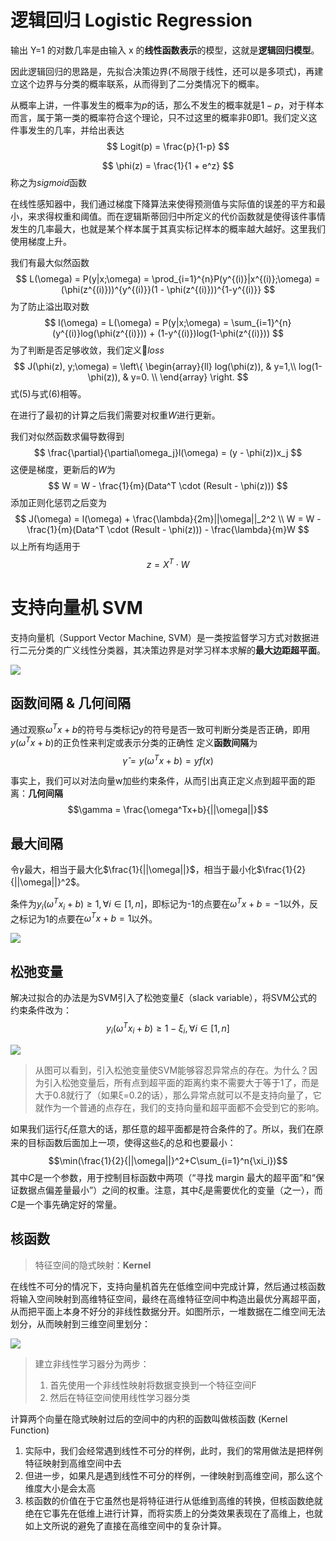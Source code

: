 # 逻辑回归 Logistic Regression
输出 Y=1 的对数几率是由输入 x 的**线性函数表示**的模型，这就是**逻辑回归模型**。

因此逻辑回归的思路是，先拟合决策边界(不局限于线性，还可以是多项式)，再建立这个边界与分类的概率联系，从而得到了二分类情况下的概率。

从概率上讲，一件事发生的概率为$p$的话，那么不发生的概率就是$1-p$，对于样本而言，属于第一类的概率符合这个理论，只不过这里的概率非0即1。我们定义这件事发生的几率，并给出表达
$$
Logit(p) = \frac{p}{1-p}
$$

$$
\phi(z) = \frac{1}{1 + e^z}
$$
称之为$sigmoid$函数

在线性感知器中，我们通过梯度下降算法来使得预测值与实际值的误差的平方和最小，来求得权重和阈值。而在逻辑斯蒂回归中所定义的代价函数就是使得该件事情发生的几率最大，也就是某个样本属于其真实标记样本的概率越大越好。这里我们使用梯度上升。

我们有最大似然函数
$$
L(\omega) = P(y|x;\omega) = \prod_{i=1}^{n}P(y^{(i)}|x^{(i)};\omega) = (\phi(z^{(i)}))^{y^{(i)}}(1 - \phi(z^{(i)}))^{1-y^{(i)}}
$$
为了防止溢出取对数
$$
l(\omega) = L(\omega) = P(y|x;\omega) = \sum_{i=1}^{n}(y^{(i)}log(\phi(z^{(i)})) + (1-y^{(i)})log(1-\phi(z^{(i)}))
$$
为了判断是否足够收敛，我们定义$loss$
$$
J(\phi(z), y;\omega) = 
\left\{
\begin{array}{ll}
log(\phi(z)), & y=1,\\
log(1-\phi(z)), & y=0. \\
\end{array}
\right.
$$
式$(5)$与式$(6)$相等。

在进行了最初的计算之后我们需要对权重$W$进行更新。

我们对似然函数求偏导数得到
$$
\frac{\partial}{\partial\omega_j}l(\omega) = (y - \phi(z))x_j
$$
这便是梯度，更新后的$W$为
$$
W = W - \frac{1}{m}(Data^T \cdot (Result - \phi(z)))
$$
添加正则化惩罚之后变为
$$
J(\omega) = l(\omega) + \frac{\lambda}{2m}||\omega||_2^2 \\
W = W - \frac{1}{m}(Data^T \cdot (Result - \phi(z))) - \frac{\lambda}{m}W
$$
以上所有均适用于
$$
z = X^T \cdot W
$$


# 支持向量机 SVM
支持向量机（Support Vector Machine, SVM）是一类按监督学习方式对数据进行二元分类的广义线性分类器，其决策边界是对学习样本求解的**最大边距超平面**。

![](https://img-blog.csdnimg.cn/20201118110703787.png#pic_center)
## 函数间隔 & 几何间隔
通过观察$\omega^Tx+b$的符号与类标记y的符号是否一致可判断分类是否正确，即用$y(\omega^Tx+b)$的正负性来判定或表示分类的正确性
定义**函数间隔**为$$\hat{\gamma}=y(\omega^Tx+b)=yf(x)$$

事实上，我们可以对法向量w加些约束条件，从而引出真正定义点到超平面的距离：**几何间隔**
$$\gamma = \frac{\omega^Tx+b}{||\omega||}$$

## 最大间隔
令$\gamma$最大，相当于最大化$\frac{1}{||\omega||}$，相当于最小化$\frac{1}{2}{||\omega||}^2$。

条件为$y_i(\omega^Tx_i+b)\ge1, \forall i\in[1, n]$，即标记为-1的点要在$\omega^Tx+b=-1$以外，反之标记为1的点要在$\omega^Tx+b=1$以外。

![](https://img-blog.csdnimg.cn/20201118125731701.png#pic_center)
## 松弛变量
解决过拟合的办法是为SVM引入了松弛变量$ξ$（slack variable），将SVM公式的约束条件改为：
$$y_i(\omega^Tx_i+b)\ge1-\xi_i, \forall i\in[1, n]$$



![](https://img-blog.csdnimg.cn/20201118130119761.png#pic_center)
> 从图可以看到，引入松弛变量使SVM能够容忍异常点的存在。为什么？因为引入松弛变量后，所有点到超平面的距离约束不需要大于等于1了，而是大于0.8就行了（如果ξ=0.2的话），那么异常点就可以不是支持向量了，它就作为一个普通的点存在，我们的支持向量和超平面都不会受到它的影响。

如果我们运行$\xi_i$任意大的话，那任意的超平面都是符合条件的了。所以，我们在原来的目标函数后面加上一项，使得这些$\xi_i$的总和也要最小：
$$\min(\frac{1}{2}{||\omega||}^2+C\sum_{i=1}^n{\xi_i})$$
其中$C$是一个参数，用于控制目标函数中两项（“寻找 margin 最大的超平面”和“保证数据点偏差量最小”）之间的权重。注意，其中$\xi_i$是需要优化的变量（之一），而$C$是一个事先确定好的常量。

## 核函数
> 特征空间的隐式映射：**Kernel**

在线性不可分的情况下，支持向量机首先在低维空间中完成计算，然后通过核函数将输入空间映射到高维特征空间，最终在高维特征空间中构造出最优分离超平面，从而把平面上本身不好分的非线性数据分开。如图所示，一堆数据在二维空间无法划分，从而映射到三维空间里划分：

![](https://img-blog.csdnimg.cn/20201118152043555.png#pic_center)
> 建立非线性学习器分为两步：
> 1. 首先使用一个非线性映射将数据变换到一个特征空间F
> 2. 然后在特征空间使用线性学习器分类

计算两个向量在隐式映射过后的空间中的内积的函数叫做核函数 (Kernel Function) 

1. 实际中，我们会经常遇到线性不可分的样例，此时，我们的常用做法是把样例特征映射到高维空间中去
2. 但进一步，如果凡是遇到线性不可分的样例，一律映射到高维空间，那么这个维度大小是会太高
3. 核函数的价值在于它虽然也是将特征进行从低维到高维的转换，但核函数绝就绝在它事先在低维上进行计算，而将实质上的分类效果表现在了高维上，也就如上文所说的避免了直接在高维空间中的复杂计算。